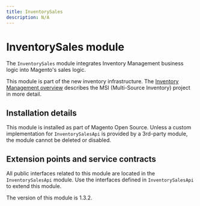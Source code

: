 ```yaml
---
title: InventorySales
description: N/A
---
```


# InventorySales module

The `InventorySales` module integrates Inventory Management business logic into Magento's sales logic.

This module is part of the new inventory infrastructure. The
[Inventory Management overview](https://developer.adobe.com/commerce/webapi/rest/inventory/index.html)
describes the MSI (Multi-Source Inventory) project in more detail.

## Installation details

This module is installed as part of Magento Open Source. Unless a custom implementation for `InventorySalesApi`
is provided by a 3rd-party module, the module cannot be deleted or disabled.

## Extension points and service contracts

All public interfaces related to this module are located in the `InventorySalesApi` module.
Use the interfaces defined in `InventorySalesApi` to extend this module.

<InlineAlert slots="text" />
The version of this module is 1.3.2.
